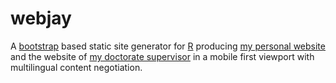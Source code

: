 # webjay

A [bootstrap](http://getbootstrap.com/) based static site generator for [R](https://cran.rstudio.com/) producing [my personal website](https://joh.one) and the website of [my doctorate supervisor](https://eckart-voland.de) in a mobile first viewport with multilingual content negotiation.  
